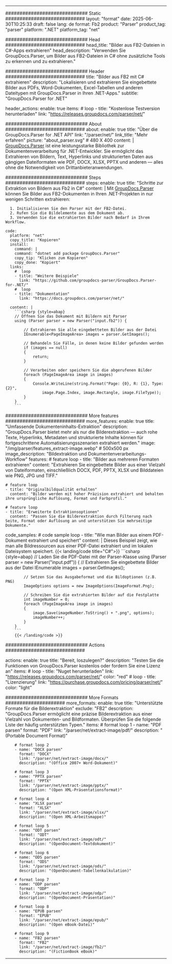 


---
############################# Static ############################
layout: "format"
date:  2025-06-30T10:25:33
draft: false
lang: de
format: Fb2
product: "Parser"
product_tag: "parser"
platform: ".NET"
platform_tag: "net"

############################# Head ############################
head_title: "Bilder aus FB2-Dateien in C#-Apps extrahieren"
head_description: "Verwenden Sie GroupDocs.Parser, um Bilder aus FB2-Dateien in C# ohne zusätzliche Tools zu erkennen und zu extrahieren."

############################# Header ############################
title: "Bilder aus FB2 mit C# extrahieren" 
description: "Lokalisieren und extrahieren Sie eingebettete Bilder aus PDFs, Word-Dokumenten, Excel-Tabellen und anderen Dateitypen mit GroupDocs.Parser in Ihren .NET-Apps."
subtitle: "GroupDocs.Parser for .NET" 

header_actions:
  enable: true
  items:
    #  loop
    - title: "Kostenlose Testversion herunterladen"
      link: "https://releases.groupdocs.com/parser/net/"
      
############################# About ############################
about:
    enable: true
    title: "Über die GroupDocs.Parser for .NET API"
    link: "/parser/net/"
    link_title: "Mehr erfahren"
    picture: "about_parser.svg" # 480 X 400
    content: |
       [GroupDocs.Parser](/parser/net/) ist eine leistungsstarke Bibliothek zur Dokumentenverarbeitung für .NET-Entwickler. Sie ermöglicht das Extrahieren von Bildern, Text, Hyperlinks und strukturierten Daten aus gängigen Dateiformaten wie PDF, DOCX, XLSX, PPTX und anderen — alles ohne die Notwendigkeit von Drittanbieteranwendungen.

############################# Steps ############################
steps:
    enable: true
    title: "Schritte zur Extraktion von Bildern aus Fb2 in C#"
    content: |
      Mit [GroupDocs.Parser](/parser/net/) können Sie Bilder aus FB2-Dokumenten in Ihren .NET-Projekten in nur wenigen Schritten extrahieren:
      
      1. Initialisieren Sie den Parser mit der FB2-Datei.
      2. Rufen Sie die Bildelemente aus dem Dokument ab.
      3. Verwenden Sie die extrahierten Bilder nach Bedarf in Ihrem Workflow.
   
    code:
      platform: "net"
      copy_title: "Kopieren"
      install:
        command: |
        command: "dotnet add package GroupDocs.Parser"
        copy_tip: "Klicken zum Kopieren"
        copy_done: "Kopiert"
      links:
        #  loop
        - title: "Weitere Beispiele"
          link: "https://github.com/groupdocs-parser/GroupDocs.Parser-for-.NET/"
        #  loop
        - title: "Dokumentation"
          link: "https://docs.groupdocs.com/parser/net/"
          
      content: |
        ```csharp {style=abap}
        // Öffnen Sie das Dokument mit Bildern mit Parser
        using (Parser parser = new Parser("input.fb2")) {

            // Extrahieren Sie alle eingebetteten Bilder aus der Datei
            IEnumerable<PageImageArea> images = parser.GetImages();

            // Behandeln Sie Fälle, in denen keine Bilder gefunden werden
            if (images == null)
            {
                return;
            }

            // Verarbeiten oder speichern Sie die abgerufenen Bilder
            foreach (PageImageArea image in images)
            {
                Console.WriteLine(string.Format("Page: {0}, R: {1}, Type: {2}", 
                    image.Page.Index, image.Rectangle, image.FileType));
            }
        }
        ```  

############################# More features ############################
more_features:
  enable: true
  title: "Umfassende Dokumenteninhalts-Extraktion"
  description: "GroupDocs.Parser bietet mehr als nur die Bilderextraktion — auch rohe Texte, Hyperlinks, Metadaten und strukturierte Inhalte können für fortgeschrittene Automatisierungsszenarien extrahiert werden."
  image: "/img/parser/features_extract-image.webp" # 500x500 px
  image_description: "Bildextraktion und Dokumentenverarbeitungs-Workflow"
  features:
    # feature loop
    - title: "Bilder aus mehreren Formaten extrahieren"
      content: "Extrahieren Sie eingebettete Bilder aus einer Vielzahl von Dateiformaten, einschließlich DOCX, PDF, PPTX, XLSX und Bilddateien wie PNG, JPG und TIFF."

    # feature loop
    - title: "Originalbildqualität erhalten"
      content: "Bilder werden mit hoher Präzision extrahiert und behalten ihre ursprüngliche Auflösung, Format und Farbprofil."

    # feature loop
    - title: "Erweiterte Extraktionsoptionen"
      content: "Passen Sie die Bilderextraktion durch Filterung nach Seite, Format oder Auflösung an und unterstützen Sie mehrseitige Dokumente."
      
  code_samples:
    # code sample loop
    - title: "Wie man Bilder aus einem PDF-Dokument extrahiert und speichert"
      content: |
        Dieses Beispiel zeigt, wie man alle Bildressourcen aus einer PDF-Datei extrahiert und im lokalen Dateisystem speichert.
        {{< landing/code title="C#">}}
        ```csharp {style=abap}
        //  Laden Sie die PDF-Datei mit der Parser-Klasse
        using (Parser parser = new Parser("input.pdf"))
        {
            // Extrahieren Sie eingebettete Bilder aus der Datei
            IEnumerable<PageImageArea> images = parser.GetImages();

            // Setzen Sie das Ausgabeformat und die Bildoptionen (z.B. PNG)
            ImageOptions options = new ImageOptions(ImageFormat.Png);

            // Schreiben Sie die extrahierten Bilder auf die Festplatte
            int imageNumber = 0;
            foreach (PageImageArea image in images)
            {
                image.Save(imageNumber.ToString() + ".png", options);
                imageNumber++;
            }
        }
        ```
        {{< /landing/code >}}


############################# Actions ############################

actions:
  enable: true
  title: "Bereit, loszulegen?"
  description: "Testen Sie die Funktionen von GroupDocs.Parser kostenlos oder fordern Sie eine Lizenz an"
  items:
    #  loop
    - title: "Nuget herunterladen"
      link: "https://releases.groupdocs.com/parser/net/"
      color: "red"
        #  loop
    - title: "Lizenzierung"
      link: "https://purchase.groupdocs.com/pricing/parser/net/"
      color: "light"


############################# More Formats #####################
more_formats:
    enable: true
    title: "Unterstützte Formate für die Bilderextraktion"
    exclude: "FB2"
    description: "GroupDocs.Parser ermöglicht eine präzise Bilderextraktion aus einer Vielzahl von Dokumenten- und Bildformaten. Überprüfen Sie die folgende Liste der häufig unterstützten Typen."
    items: 
        # format loop 1
        - name: "PDF parsen"
          format: "PDF"
          link: "/parser/net/extract-image/pdf/"
          description: "(Portable Document Format)"
          
        # format loop 2
        - name: "DOCX parsen"
          format: "DOCX"
          link: "/parser/net/extract-image/docx/"
          description: "(Office 2007+ Word-Dokument)"
          
        # format loop 3
        - name: "PPTX parsen"
          format: "PPTX"
          link: "/parser/net/extract-image/pptx/"
          description: "(Open XML-Präsentationsformat)"
          
        # format loop 4
        - name: "XLSX parsen"
          format: "XLSX"
          link: "/parser/net/extract-image/xlsx/"
          description: "(Open XML-Arbeitsmappe)"
          
        # format loop 5
        - name: "ODT parsen"
          format: "ODT"
          link: "/parser/net/extract-image/odt/"
          description: "(OpenDocument-Textdokument)"
          
        # format loop 6
        - name: "ODS parsen"
          format: "ODS"
          link: "/parser/net/extract-image/ods/"
          description: "(OpenDocument-Tabellenkalkulation)"
          
        # format loop 7
        - name: "ODP parsen"
          format: "ODP"
          link: "/parser/net/extract-image/odp/"
          description: "(OpenDocument-Präsentation)"
          
        # format loop 8
        - name: "EPUB parsen"
          format: "EPUB"
          link: "/parser/net/extract-image/epub/"
          description: "(Open eBook-Datei)"
          
        # format loop 9
        - name: "FB2 parsen"
          format: "FB2"
          link: "/parser/net/extract-image/fb2/"
          description: "(FictionBook eBook)"
         
          

---